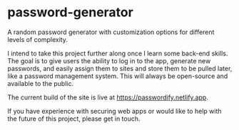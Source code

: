 # password-generator
A random password generator with customization options for different levels of complexity.

I intend to take this project further along once I learn some back-end skills. The goal is to give users the ability to
log in to the app, generate new passwords, and easily assign them to sites and store them to be pulled later, like a password
management system. This will always be open-source and available to the public.

The current build of the site is live at https://passwordify.netlify.app.

If you have experience with securing web apps or would like to help with the future of this project, please get in touch.
